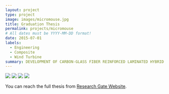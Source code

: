 ```yaml
---
layout: project
type: project
image: images/micromouse.jpg
title: Graduation Thesis
permalink: projects/micromouse
# All dates must be YYYY-MM-DD format!
date: 2015-07-01
labels:
  - Engineering
  - Composite
  - Wind Turbine
summary: DEVELOPMENT OF CARBON-GLASS FIBER REINFORCED LAMINATED HYBRID COMPOSITES: APPLICATIONS IN OFFSHORE WIND TURBINE BLADES
---
```


<div class="ui small rounded images">
  <img class="ui image" src="../images/micromouse-robot.png">
  <img class="ui image" src="../images/micromouse-robot-2.jpg">
  <img class="ui image" src="../images/micromouse.jpg">
  <img class="ui image" src="../images/micromouse-circuit.png">
</div>

You can reach the full thesis from [Research Gate Website](http://dx.doi.org/10.13140/RG.2.2.26843.08483).



